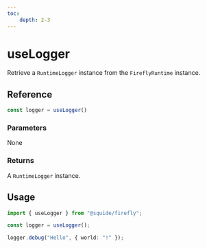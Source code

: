 ```yaml
---
toc:
    depth: 2-3
---
```


# useLogger

Retrieve a `RuntimeLogger` instance from the `FireflyRuntime` instance.

## Reference

```ts
const logger = useLogger()
```

### Parameters

None

### Returns

A `RuntimeLogger` instance.

## Usage

```ts
import { useLogger } from "@squide/firefly";

const logger = useLogger();

logger.debug("Hello", { world: "!" });
```
